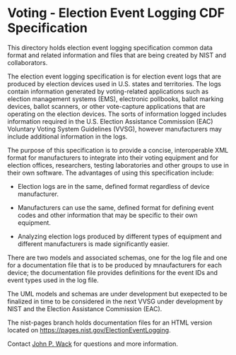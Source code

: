 # Voting - Election Event Logging CDF Specification

This directory holds election event logging specification common data format and related information and files that are being created by NIST and collaborators.  

The election event logging specification is for election event logs that are produced by election devices used in U.S. states and territories.  The logs contain information generated by voting-related applications such as election management systems (EMS), electronic pollbooks, ballot marking devices, ballot scanners, or other vote-capture applications that are operating on the election devices.  The sorts of information logged includes information required in the U.S. Election Assistance Commission (EAC) Voluntary Voting System Guidelines (VVSG), however manufacturers may include additional information in the logs.
The purpose of this specification is to provide a concise, interoperable XML format for manufacturers to integrate into their voting equipment and for election offices, researchers, testing laboratories and other groups to use in their own software.  The advantages of using this specification include:
 - Election logs are in the same, defined format regardless of device manufacturer.
 - Manufacturers can use the same, defined format for defining event codes and other information that may be specific to their own equipment.
 - Analyzing election logs produced by different types of equipment and different manufacturers is made significantly easier.

There are two models and associated schemas, one for the log file and one for a documentation file that is to be produced by mnaufacturers for each device; the documentation file provides definitions for the event IDs and event types used in the log file.

The UML models and schemas are under development but exepected to be finalized in time to be considered in the next VVSG under development by NIST and the Election Assistance Commission (EAC).  

The nist-pages branch holds documentation files for an HTML version located on https://pages.nist.gov/ElectionEventLogging.

Contact [John P. Wack](mailto:john.wack@nist.gov) for questions and more information.
